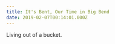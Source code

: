 ```yaml
---
title: It's Bent, Our Time in Big Bend
date: 2019-02-07T00:14:01.000Z
---
```

Living out of a bucket.
